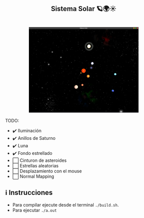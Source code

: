 <h2 align="center">
    <p>Sistema Solar 🪐🌍☀️</p>
</h2>

<p align="center">
    <br>
    <img src="images/example.png" width="70%"/>
    </a>
    <br>
</p>

 TODO:
- ✔️ Iluminación
- ✔️ Anillos de Saturno
- ✔️ Luna
- ✔️ Fondo estrellado
- ⬜️ Cinturon de asteroides
- ⬜️ Estrellas aleatorias
- ⬜️ Desplazamiento con el mouse
- ⬜️ Normal Mapping

## ℹ️ Instrucciones

* Para compilar ejecute desde el terminal `./build.sh`.
* Para ejecutar `./a.out`